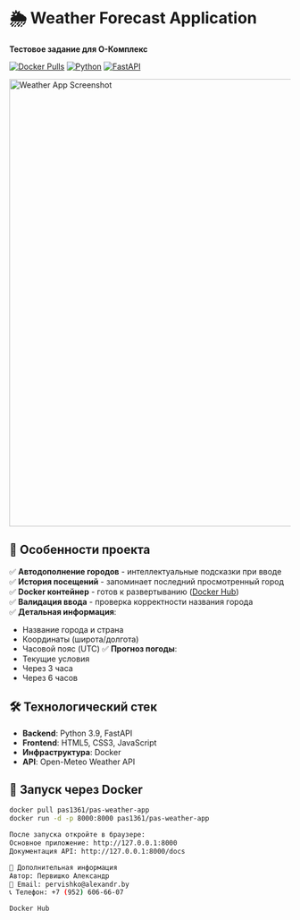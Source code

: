 # 🌦️ Weather Forecast Application

**Тестовое задание для О-Комплекс**

[![Docker Pulls](https://img.shields.io/docker/pulls/pas1361/pas-weather-app?style=flat-square)](https://hub.docker.com/r/pas1361/pas-weather-app)
[![Python](https://img.shields.io/badge/Python-3.9+-blue?style=flat-square)](https://python.org)
[![FastAPI](https://img.shields.io/badge/Framework-FastAPI-green?style=flat-square)](https://fastapi.tiangolo.com)

<img src="https://i.imgur.com/JDQO4EL.png" alt="Weather App Screenshot" width="800"/>

## 🚀 Особенности проекта

✅ **Автодополнение городов** - интеллектуальные подсказки при вводе  
✅ **История посещений** - запоминает последний просмотренный город  
✅ **Docker контейнер** - готов к развертыванию ([Docker Hub](https://hub.docker.com/r/pas1361/pas-weather-app))  
✅ **Валидация ввода** - проверка корректности названия города  
✅ **Детальная информация**:
   - Название города и страна
   - Координаты (широта/долгота)
   - Часовой пояс (UTC)
✅ **Прогноз погоды**:
   - Текущие условия
   - Через 3 часа
   - Через 6 часов

## 🛠️ Технологический стек

- **Backend**: Python 3.9, FastAPI
- **Frontend**: HTML5, CSS3, JavaScript
- **Инфраструктура**: Docker
- **API**: Open-Meteo Weather API

## 🐳 Запуск через Docker

```bash
docker pull pas1361/pas-weather-app
docker run -d -p 8000:8000 pas1361/pas-weather-app

После запуска откройте в браузере:
Основное приложение: http://127.0.0.1:8000
Документация API: http://127.0.0.1:8000/docs

📝 Дополнительная информация
Автор: Первишко Александр
📧 Email: pervishko@alexandr.by
📞 Телефон: +7 (952) 606-66-07

Docker Hub
